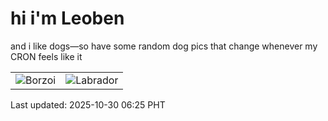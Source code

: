 # hi i'm Leoben

and i like dogs—so have some random dog pics that change whenever my CRON feels like it

|  |  |
|--------|----------|
| ![Borzoi](https://random-dog-vercel.vercel.app/api/random-borzoi?v=1761776759) | ![Labrador](https://random-dog-vercel.vercel.app/api/random-labrador?v=1761776759) |

Last updated: 2025-10-30 06:25 PHT
